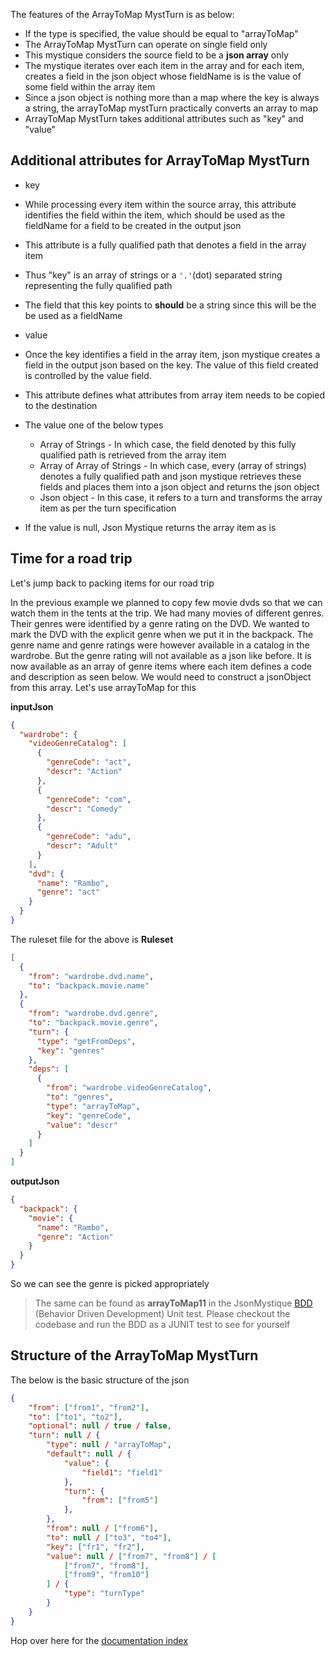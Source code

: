 The features of the ArrayToMap MystTurn is as below:

* If the type is specified, the value should be equal to "arrayToMap"
* The ArrayToMap MystTurn can operate on single field only
* This mystique considers the source field to be a **json array** only
* The mystique iterates over each item in the array and for each item, creates a field in the json object whose fieldName is is the value of some field within the array item
* Since a json object is nothing more than a map where the key is always a string, the arrayToMap mystTurn practically converts an array to map
* ArrayToMap MystTurn takes additional attributes such as "key" and "value"

## Additional attributes for ArrayToMap MystTurn

* key
 * While processing every item within the source array, this attribute identifies the field within the item, which should be used as the fieldName for a field to be created in the output json
 * This attribute is a fully qualified path that denotes a field in the array item
 * Thus "key" is an array of strings or a `'.'`(dot) separated string representing the fully qualified path
 * The field that this key points to **should** be a string since this will be the be used as a fieldName

* value
 * Once the key identifies a field in the array item, json mystique creates a field in the output json based on the key. The value of this field created is controlled by the value field.
 * This attribute defines what attributes from array item needs to be copied to the destination
 * The value one of the below types
    * Array of Strings - In which case, the field denoted by this fully qualified path is retrieved from the array item
    * Array of Array of Strings - In which case, every (array of strings) denotes a fully qualified path and json mystique retrieves these fields and places them into a json object and returns the json object
    * Json object - In this case, it refers to a turn and transforms the array item as per the turn specification
 * If the value is null, Json Mystique returns the array item as is

## Time for a road trip 
Let's jump back to packing items for our road trip

In the previous example we planned to copy few movie dvds so that we can watch them in the tents at the trip. We had many movies of different genres. Their genres were identified by a genre rating on the DVD. We wanted to mark the DVD with the explicit genre when we put it in the backpack. The genre name and genre ratings were however available in a catalog in the wardrobe. But the genre rating will not available as a json like before. It is now available as an array of genre items where each item defines a code and description as seen below. We would need to construct a jsonObject from this array. Let's use arrayToMap for this

**inputJson**
```json
{
  "wardrobe": {
    "videoGenreCatalog": [
      {
        "genreCode": "act",
        "descr": "Action"
      },
      {
        "genreCode": "com",
        "descr": "Comedy"
      },
      {
        "genreCode": "adu",
        "descr": "Adult"
      }
    ],
    "dvd": {
      "name": "Rambo",
      "genre": "act"
    }
  }
}
```


The ruleset file for the above is
**Ruleset**
```json
[
  {
    "from": "wardrobe.dvd.name",
    "to": "backpack.movie.name"
  },
  {
    "from": "wardrobe.dvd.genre",
    "to": "backpack.movie.genre",
    "turn": {
      "type": "getFromDeps",
      "key": "genres"
    },
    "deps": [
      {
        "from": "wardrobe.videoGenreCatalog",
        "to": "genres",
        "type": "arrayToMap",
        "key": "genreCode",
        "value": "descr"
      }
    ]
  }
]
```

**outputJson**
```json
{
  "backpack": {
    "movie": {
      "name": "Rambo",
      "genre": "Action"
    }
  }
}
```

So we can see the genre is picked appropriately

> The same can be found as **arrayToMap11** in the JsonMystique [BDD](../json-mystique-libs/json-mystique/src/test/java/com/balajeetm/mystique/core/JsonMystiquePositiveBDD.java) (Behavior Driven Development) Unit test. Please checkout the codebase and run the BDD as a JUNIT test to see for yourself

## Structure of the ArrayToMap MystTurn

The below is the basic structure of the json

```json
{
	"from": ["from1", "from2"],
	"to": ["to1", "to2"],
	"optional": null / true / false,
	"turn": null / {
		"type": null / "arrayToMap",
		"default": null / {
			"value": {
				"field1": "field1"
			},
			"turn": {
				"from": ["from5"]
			},
		},
		"from": null / ["from6"],
		"to": null / ["to3", "to4"],
		"key": ["fr1", "fr2"],
		"value": null / ["from7", "from8"] / [
			["from7", "from8"],
			["from9", "from10"]
		] / {
			"type": "turnType"
		}
	}
}
```

Hop over here for the [documentation index](_Sidebar.md)